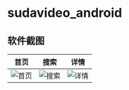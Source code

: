 # sudavideo_android



## 软件截图

| 首页 | 搜索 | 详情 |
| ------ | ------ | ------ |
| ![首页](https://raw.githubusercontent.com/SudaVideo/sudavideo_android/master/art/1.jpg) | ![搜索](https://raw.githubusercontent.com/SudaVideo/sudavideo_android/master/art/2.jpg) | ![详情](https://raw.githubusercontent.com/SudaVideo/sudavideo_android/master/art/3.jpg) |